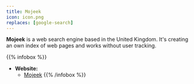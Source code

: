 ```yaml
---
title: Mojeek
icon: icon.png
replaces: [google-search]
---
```


**Mojeek** is a web search engine based in the United Kingdom. It's creating an own index of web pages and works without user tracking.

{{% infobox %}}
- **Website:** 
    - [Mojeek](https://mojeek.com)
{{% /infobox %}}